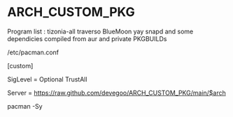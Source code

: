 # ARCH_CUSTOM_PKG

Program list :
tizonia-all
traverso
BlueMoon
yay
snapd
             and some dependicies compiled from aur and private PKGBUILDs

/etc/pacman.conf

[custom]

SigLevel = Optional TrustAll

Server = https://raw.github.com/devegoo/ARCH_CUSTOM_PKG/main/$arch

pacman -Sy

